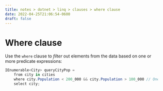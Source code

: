 ```yaml
---
title: notes > dotnet > linq > clauses > where clause
date: 2022-04-25T21:06:54-0600
draft: false
---
```

# Where clause
Use the `where` clause to *filter* out elements from the data based on one or more predicate expressions:

```cs
IEnumerable<City> queryCityPop =
    from city in cities
    where city.Population < 200_000 && city.Population > 100_000 // One predicate, two conditions.
    select city;
```
